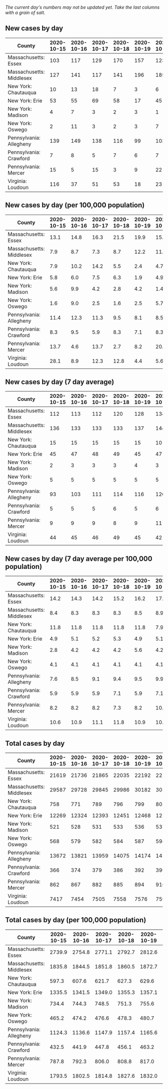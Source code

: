 _The current day's numbers may not be updated yet. Take the last columns with a grain of salt._
## New cases by day

| County | 2020-10-15 | 2020-10-16 | 2020-10-17 | 2020-10-18 | 2020-10-19 | 2020-10-20 | 2020-10-21 |
| --- | --- | --- | --- | --- | --- | --- | --- |
| Massachusetts: Essex | 103 | 117 | 129 | 170 | 157 | 123 |  |
| Massachusetts: Middlesex | 127 | 141 | 117 | 141 | 196 | 185 |  |
| New York: Chautauqua | 10 | 13 | 18 | 7 | 3 | 6 |  |
| New York: Erie | 53 | 55 | 69 | 58 | 17 | 45 |  |
| New York: Madison | 4 | 7 | 3 | 2 | 3 | 1 |  |
| New York: Oswego | 2 | 11 | 3 | 2 | 3 | 7 |  |
| Pennsylvania: Allegheny | 139 | 149 | 138 | 116 | 99 | 103 |  |
| Pennsylvania: Crawford | 7 | 8 | 5 | 7 | 6 | 7 |  |
| Pennsylvania: Mercer | 15 | 5 | 15 | 3 | 9 | 22 |  |
| Virginia: Loudoun | 116 | 37 | 51 | 53 | 18 | 23 |  |

## New cases by day (per 100,000 population)

| County | 2020-10-15 | 2020-10-16 | 2020-10-17 | 2020-10-18 | 2020-10-19 | 2020-10-20 | 2020-10-21 |
| --- | --- | --- | --- | --- | --- | --- | --- |
| Massachusetts: Essex | 13.1 | 14.8 | 16.3 | 21.5 | 19.9 | 15.6 |  |
| Massachusetts: Middlesex | 7.9 | 8.7 | 7.3 | 8.7 | 12.2 | 11.5 |  |
| New York: Chautauqua | 7.9 | 10.2 | 14.2 | 5.5 | 2.4 | 4.7 |  |
| New York: Erie | 5.8 | 6.0 | 7.5 | 6.3 | 1.9 | 4.9 |  |
| New York: Madison | 5.6 | 9.9 | 4.2 | 2.8 | 4.2 | 1.4 |  |
| New York: Oswego | 1.6 | 9.0 | 2.5 | 1.6 | 2.5 | 5.7 |  |
| Pennsylvania: Allegheny | 11.4 | 12.3 | 11.3 | 9.5 | 8.1 | 8.5 |  |
| Pennsylvania: Crawford | 8.3 | 9.5 | 5.9 | 8.3 | 7.1 | 8.3 |  |
| Pennsylvania: Mercer | 13.7 | 4.6 | 13.7 | 2.7 | 8.2 | 20.1 |  |
| Virginia: Loudoun | 28.1 | 8.9 | 12.3 | 12.8 | 4.4 | 5.6 |  |

## New cases by day (7 day average)

| County | 2020-10-15 | 2020-10-16 | 2020-10-17 | 2020-10-18 | 2020-10-19 | 2020-10-20 | 2020-10-21 |
| --- | --- | --- | --- | --- | --- | --- | --- |
| Massachusetts: Essex | 112 | 113 | 112 | 120 | 128 | 134 |  |
| Massachusetts: Middlesex | 136 | 133 | 133 | 133 | 137 | 144 |  |
| New York: Chautauqua | 15 | 15 | 15 | 15 | 15 | 10 |  |
| New York: Erie | 45 | 47 | 48 | 49 | 45 | 47 |  |
| New York: Madison | 2 | 3 | 3 | 3 | 4 | 3 |  |
| New York: Oswego | 5 | 5 | 5 | 5 | 5 | 5 |  |
| Pennsylvania: Allegheny | 93 | 103 | 111 | 114 | 116 | 120 |  |
| Pennsylvania: Crawford | 5 | 5 | 5 | 6 | 5 | 6 |  |
| Pennsylvania: Mercer | 9 | 9 | 9 | 8 | 9 | 11 |  |
| Virginia: Loudoun | 44 | 45 | 46 | 49 | 45 | 42 |  |

## New cases by day (7 day average per 100,000 population)

| County | 2020-10-15 | 2020-10-16 | 2020-10-17 | 2020-10-18 | 2020-10-19 | 2020-10-20 | 2020-10-21 |
| --- | --- | --- | --- | --- | --- | --- | --- |
| Massachusetts: Essex | 14.2 | 14.3 | 14.2 | 15.2 | 16.2 | 17.0 |  |
| Massachusetts: Middlesex | 8.4 | 8.3 | 8.3 | 8.3 | 8.5 | 8.9 |  |
| New York: Chautauqua | 11.8 | 11.8 | 11.8 | 11.8 | 11.8 | 7.9 |  |
| New York: Erie | 4.9 | 5.1 | 5.2 | 5.3 | 4.9 | 5.1 |  |
| New York: Madison | 2.8 | 4.2 | 4.2 | 4.2 | 5.6 | 4.2 |  |
| New York: Oswego | 4.1 | 4.1 | 4.1 | 4.1 | 4.1 | 4.1 |  |
| Pennsylvania: Allegheny | 7.6 | 8.5 | 9.1 | 9.4 | 9.5 | 9.9 |  |
| Pennsylvania: Crawford | 5.9 | 5.9 | 5.9 | 7.1 | 5.9 | 7.1 |  |
| Pennsylvania: Mercer | 8.2 | 8.2 | 8.2 | 7.3 | 8.2 | 10.1 |  |
| Virginia: Loudoun | 10.6 | 10.9 | 11.1 | 11.8 | 10.9 | 10.2 |  |

## Total cases by day

| County | 2020-10-15 | 2020-10-16 | 2020-10-17 | 2020-10-18 | 2020-10-19 | 2020-10-20 | 2020-10-21 |
| --- | --- | --- | --- | --- | --- | --- | --- |
| Massachusetts: Essex | 21619 | 21736 | 21865 | 22035 | 22192 | 22315 |  |
| Massachusetts: Middlesex | 29587 | 29728 | 29845 | 29986 | 30182 | 30367 |  |
| New York: Chautauqua | 758 | 771 | 789 | 796 | 799 | 805 |  |
| New York: Erie | 12269 | 12324 | 12393 | 12451 | 12468 | 12513 |  |
| New York: Madison | 521 | 528 | 531 | 533 | 536 | 537 |  |
| New York: Oswego | 568 | 579 | 582 | 584 | 587 | 594 |  |
| Pennsylvania: Allegheny | 13672 | 13821 | 13959 | 14075 | 14174 | 14277 |  |
| Pennsylvania: Crawford | 366 | 374 | 379 | 386 | 392 | 399 |  |
| Pennsylvania: Mercer | 862 | 867 | 882 | 885 | 894 | 916 |  |
| Virginia: Loudoun | 7417 | 7454 | 7505 | 7558 | 7576 | 7599 |  |

## Total cases by day (per 100,000 population)

| County | 2020-10-15 | 2020-10-16 | 2020-10-17 | 2020-10-18 | 2020-10-19 | 2020-10-20 | 2020-10-21 |
| --- | --- | --- | --- | --- | --- | --- | --- |
| Massachusetts: Essex | 2739.9 | 2754.8 | 2771.1 | 2792.7 | 2812.6 | 2828.1 |  |
| Massachusetts: Middlesex | 1835.8 | 1844.5 | 1851.8 | 1860.5 | 1872.7 | 1884.2 |  |
| New York: Chautauqua | 597.3 | 607.6 | 621.7 | 627.3 | 629.6 | 634.3 |  |
| New York: Erie | 1335.5 | 1341.5 | 1349.0 | 1355.3 | 1357.1 | 1362.0 |  |
| New York: Madison | 734.4 | 744.3 | 748.5 | 751.3 | 755.6 | 757.0 |  |
| New York: Oswego | 465.2 | 474.2 | 476.6 | 478.3 | 480.7 | 486.5 |  |
| Pennsylvania: Allegheny | 1124.3 | 1136.6 | 1147.9 | 1157.4 | 1165.6 | 1174.1 |  |
| Pennsylvania: Crawford | 432.5 | 441.9 | 447.8 | 456.1 | 463.2 | 471.5 |  |
| Pennsylvania: Mercer | 787.8 | 792.3 | 806.0 | 808.8 | 817.0 | 837.1 |  |
| Virginia: Loudoun | 1793.5 | 1802.5 | 1814.8 | 1827.6 | 1832.0 | 1837.6 |  |

